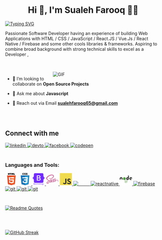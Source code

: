 <h1 align="center">Hi 👋, I'm Sualeh Farooq 👨‍💻  </h1>

<a href="https://git.io/typing-svg"><img src="https://readme-typing-svg.demolab.com?font=Fira+Code&size=25&duration=4000&pause=1000&color=22A39F&vCenter=true&width=435&lines=Software+Developer;JavaScript+Developer" alt="Typing SVG" /></a>

Passionate Software Developer having an experience of building Web Applications with HTML / CSS / JavaScript / React.JS / Vue.Js / React Native / Firebase and some other cools libraries & frameworks. Aspiring to combine broad background with strong technical skills to excel as a Developer ,

<br/>
<br/>



<img align="right" class="GIF" alt="GIF" src="/coding.gif" width="350px"/>




- 👯 I’m looking to collaborate on **Open Source Projects**

- 💬 Ask me about **Javascript**

- 📧 Reach out via Email **sualehfarooq65@gmail.com**

<br/>
<br/>


## Connect with me  
<div align="left">
  
 <a href="https://linkedin.com/in/sualeh-farooq" target="_blank">
<img src=https://img.shields.io/badge/linkedin-%231E77B5.svg?&style=for-the-badge&logo=linkedin&logoColor=white alt=linkedin style="margin-bottom: 5px;" />
</a>

<a href="https://dev.to/https://dev.to/sualehfarooq" target="_blank">
<img src=https://img.shields.io/badge/dev.to-%2308090A.svg?&style=for-the-badge&logo=dev.to&logoColor=white alt=devto style="margin-bottom: 5px;" />
</a>

<a href="https://www.facebook.com/https://www.facebook.com/Sualeh543" target="_blank">
<img src=https://img.shields.io/badge/facebook-%232E87FB.svg?&style=for-the-badge&logo=facebook&logoColor=white alt=facebook style="margin-bottom: 5px;" />
</a>
<a href="https://codepen.com/https://codepen.io/sualeh543" target="_blank">
<img src=https://img.shields.io/badge/codepen-%23131417.svg?&style=for-the-badge&logo=codepen&logoColor=white alt=codepen style="margin-bottom: 5px;" />
</a>

</div>  

<br/>

<h3 align="left">Languages and Tools:</h3>

<p><a 
      ef="https://www.w3.org/html/" target="_blank" rel="noreferrer"> <img
src="https://raw.githubusercontent.com/devicons/devicon/master/icons/html5/html5-original-wordmark.svg"
alt="html5" width="40" height="40" /> </a><a href="https://www.w3schools.com/css/" target="_blank" rel="noreferrer"> <img
src="https://raw.githubusercontent.com/devicons/devicon/master/icons/css3/css3-original-wordmark.svg" alt="css3"
width="40" height="40" /> </a><a href="https://getbootstrap.com" target="_blank" rel="noreferrer"> <img
src="https://raw.githubusercontent.com/devicons/devicon/master/icons/bootstrap/bootstrap-plain-wordmark.svg"
alt="bootstrap" width="40" height="40" /> </a><a href="https://sass-lang.com" target="_blank" rel="noreferrer"> <img
src="https://raw.githubusercontent.com/devicons/devicon/master/icons/sass/sass-original.svg" alt="sass"
width="40" height="40" /> </a><a href="https://developer.mozilla.org/en-US/docs/Web/JavaScript" target="_blank" rel="noreferrer"> <img
src="https://raw.githubusercontent.com/devicons/devicon/master/icons/javascript/javascript-original.svg"
alt="javascript" width="40" height="40" /> </a><a href="https://babeljs.io/" target="_blank" rel="noreferrer"> <img
src="https://www.vectorlogo.zone/logos/babeljs/babeljs-icon.svg" alt="babel" width="40" height="40"
style="color: white;" /> </a><a href="https://reactnative.dev/" target="_blank" rel="noreferrer"> <img
src="https://reactnative.dev/img/header_logo.svg" alt="reactnative" width="40" height="40" /> </a><a href="https://nodejs.org" target="_blank" rel="noreferrer"> <img
src="https://raw.githubusercontent.com/devicons/devicon/master/icons/nodejs/nodejs-original-wordmark.svg"
alt="nodejs" width="40" height="40" /> </a><a href="https://firebase.google.com/" target="_blank" rel="noreferrer"> <img
src="https://www.vectorlogo.zone/logos/firebase/firebase-icon.svg" alt="firebase" width="40" height="40" /> </a><a href="https://git-scm.com/" target="_blank" rel="noreferrer"> <img
src="https://www.vectorlogo.zone/logos/git-scm/git-scm-icon.svg" alt="git" width="40" height="40" /> </a> <a href="https://netlify.com/" target="_blank" rel="noreferrer"> <img
src="https://seeklogo.com/images/N/netlify-logo-BD8F8A77E2-seeklogo.com.png" alt="git" width="40" height="40" /> </a> <a href="https://surge.sh/" target="_blank" rel="noreferrer"> <img
src="https://surge.sh/images/logos/svg/surge-logo.svg" alt="git" width="40" height="40" /> </a></p>

<br/>

[![Readme Quotes](https://quotes-github-readme.vercel.app/api?type=horizontal&theme=dark)](https://github.com/piyushsuthar/github-readme-quotes)

<br/>
<br/>

[![GitHub Streak](https://streak-stats.demolab.com?user=sualeh-farooq&theme=react&hide_border=true)](https://git.io/streak-stats)



